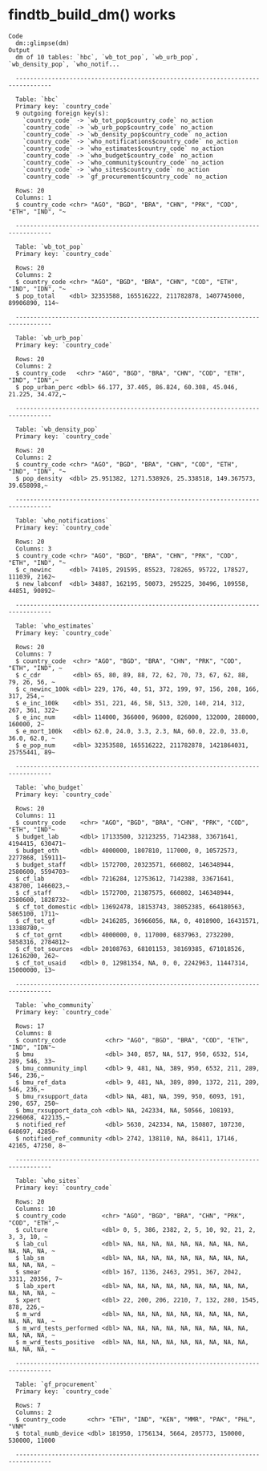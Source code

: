 # findtb_build_dm() works

    Code
      dm::glimpse(dm)
    Output
      dm of 10 tables: `hbc`, `wb_tot_pop`, `wb_urb_pop`, `wb_density_pop`, `who_notif...
      
      --------------------------------------------------------------------------------
      
      Table: `hbc`
      Primary key: `country_code`
      9 outgoing foreign key(s):
        `country_code` -> `wb_tot_pop$country_code` no_action
        `country_code` -> `wb_urb_pop$country_code` no_action
        `country_code` -> `wb_density_pop$country_code` no_action
        `country_code` -> `who_notifications$country_code` no_action
        `country_code` -> `who_estimates$country_code` no_action
        `country_code` -> `who_budget$country_code` no_action
        `country_code` -> `who_community$country_code` no_action
        `country_code` -> `who_sites$country_code` no_action
        `country_code` -> `gf_procurement$country_code` no_action
      
      Rows: 20
      Columns: 1
      $ country_code <chr> "AGO", "BGD", "BRA", "CHN", "PRK", "COD", "ETH", "IND", "~
      
      --------------------------------------------------------------------------------
      
      Table: `wb_tot_pop`
      Primary key: `country_code`
      
      Rows: 20
      Columns: 2
      $ country_code <chr> "AGO", "BGD", "BRA", "CHN", "COD", "ETH", "IND", "IDN", "~
      $ pop_total    <dbl> 32353588, 165516222, 211782878, 1407745000, 89906890, 114~
      
      --------------------------------------------------------------------------------
      
      Table: `wb_urb_pop`
      Primary key: `country_code`
      
      Rows: 20
      Columns: 2
      $ country_code   <chr> "AGO", "BGD", "BRA", "CHN", "COD", "ETH", "IND", "IDN",~
      $ pop_urban_perc <dbl> 66.177, 37.405, 86.824, 60.308, 45.046, 21.225, 34.472,~
      
      --------------------------------------------------------------------------------
      
      Table: `wb_density_pop`
      Primary key: `country_code`
      
      Rows: 20
      Columns: 2
      $ country_code <chr> "AGO", "BGD", "BRA", "CHN", "COD", "ETH", "IND", "IDN", "~
      $ pop_density  <dbl> 25.951382, 1271.538926, 25.338518, 149.367573, 39.658098,~
      
      --------------------------------------------------------------------------------
      
      Table: `who_notifications`
      Primary key: `country_code`
      
      Rows: 20
      Columns: 3
      $ country_code <chr> "AGO", "BGD", "BRA", "CHN", "PRK", "COD", "ETH", "IND", "~
      $ c_newinc     <dbl> 74105, 291595, 85523, 728265, 95722, 178527, 111039, 2162~
      $ new_labconf  <dbl> 34887, 162195, 50073, 295225, 30496, 109558, 44851, 90892~
      
      --------------------------------------------------------------------------------
      
      Table: `who_estimates`
      Primary key: `country_code`
      
      Rows: 20
      Columns: 7
      $ country_code  <chr> "AGO", "BGD", "BRA", "CHN", "PRK", "COD", "ETH", "IND", ~
      $ c_cdr         <dbl> 65, 80, 89, 88, 72, 62, 70, 73, 67, 62, 88, 79, 26, 56, ~
      $ c_newinc_100k <dbl> 229, 176, 40, 51, 372, 199, 97, 156, 208, 166, 317, 254,~
      $ e_inc_100k    <dbl> 351, 221, 46, 58, 513, 320, 140, 214, 312, 267, 361, 322~
      $ e_inc_num     <dbl> 114000, 366000, 96000, 826000, 132000, 288000, 160000, 2~
      $ e_mort_100k   <dbl> 62.0, 24.0, 3.3, 2.3, NA, 60.0, 22.0, 33.0, 36.0, 62.0, ~
      $ e_pop_num     <dbl> 32353588, 165516222, 211782878, 1421864031, 25755441, 89~
      
      --------------------------------------------------------------------------------
      
      Table: `who_budget`
      Primary key: `country_code`
      
      Rows: 20
      Columns: 11
      $ country_code    <chr> "AGO", "BGD", "BRA", "CHN", "PRK", "COD", "ETH", "IND"~
      $ budget_lab      <dbl> 17133500, 32123255, 7142388, 33671641, 4194415, 630471~
      $ budget_oth      <dbl> 4000000, 1807810, 117000, 0, 10572573, 2277868, 159111~
      $ budget_staff    <dbl> 1572700, 20323571, 660802, 146348944, 2580600, 5594703~
      $ cf_lab          <dbl> 7216284, 12753612, 7142388, 33671641, 438700, 1466023,~
      $ cf_staff        <dbl> 1572700, 21387575, 660802, 146348944, 2580600, 1828732~
      $ cf_tot_domestic <dbl> 13692478, 18153743, 38052385, 664180563, 5865100, 1711~
      $ cf_tot_gf       <dbl> 2416285, 36966056, NA, 0, 4018900, 16431571, 13388780,~
      $ cf_tot_grnt     <dbl> 4000000, 0, 117000, 6837963, 2732200, 5858316, 2784812~
      $ cf_tot_sources  <dbl> 20108763, 68101153, 38169385, 671018526, 12616200, 262~
      $ cf_tot_usaid    <dbl> 0, 12981354, NA, 0, 0, 2242963, 11447314, 15000000, 13~
      
      --------------------------------------------------------------------------------
      
      Table: `who_community`
      Primary key: `country_code`
      
      Rows: 17
      Columns: 8
      $ country_code           <chr> "AGO", "BGD", "BRA", "COD", "ETH", "IND", "IDN"~
      $ bmu                    <dbl> 340, 857, NA, 517, 950, 6532, 514, 289, 546, 33~
      $ bmu_community_impl     <dbl> 9, 481, NA, 389, 950, 6532, 211, 289, 546, 236,~
      $ bmu_ref_data           <dbl> 9, 481, NA, 389, 890, 1372, 211, 289, 546, 236,~
      $ bmu_rxsupport_data     <dbl> NA, 481, NA, 399, 950, 6093, 191, 290, 657, 250~
      $ bmu_rxsupport_data_coh <dbl> NA, 242334, NA, 50566, 108193, 2296068, 422135,~
      $ notified_ref           <dbl> 5630, 242334, NA, 150807, 107230, 648697, 42850~
      $ notified_ref_community <dbl> 2742, 138110, NA, 86411, 17146, 42165, 47250, 8~
      
      --------------------------------------------------------------------------------
      
      Table: `who_sites`
      Primary key: `country_code`
      
      Rows: 20
      Columns: 10
      $ country_code          <chr> "AGO", "BGD", "BRA", "CHN", "PRK", "COD", "ETH",~
      $ culture               <dbl> 0, 5, 386, 2382, 2, 5, 10, 92, 21, 2, 3, 3, 10, ~
      $ lab_cul               <dbl> NA, NA, NA, NA, NA, NA, NA, NA, NA, NA, NA, NA, ~
      $ lab_sm                <dbl> NA, NA, NA, NA, NA, NA, NA, NA, NA, NA, NA, NA, ~
      $ smear                 <dbl> 167, 1136, 2463, 2951, 367, 2042, 3311, 20356, 7~
      $ lab_xpert             <dbl> NA, NA, NA, NA, NA, NA, NA, NA, NA, NA, NA, NA, ~
      $ xpert                 <dbl> 22, 200, 206, 2210, 7, 132, 280, 1545, 878, 226,~
      $ m_wrd                 <dbl> NA, NA, NA, NA, NA, NA, NA, NA, NA, NA, NA, NA, ~
      $ m_wrd_tests_performed <dbl> NA, NA, NA, NA, NA, NA, NA, NA, NA, NA, NA, NA, ~
      $ m_wrd_tests_positive  <dbl> NA, NA, NA, NA, NA, NA, NA, NA, NA, NA, NA, NA, ~
      
      --------------------------------------------------------------------------------
      
      Table: `gf_procurement`
      Primary key: `country_code`
      
      Rows: 7
      Columns: 2
      $ country_code      <chr> "ETH", "IND", "KEN", "MMR", "PAK", "PHL", "VNM"
      $ total_numb_device <dbl> 181950, 1756134, 5664, 205773, 150000, 530000, 11000
      
      --------------------------------------------------------------------------------

